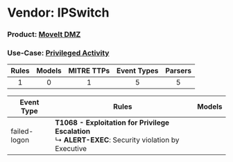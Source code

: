 Vendor: IPSwitch
================
### Product: [MoveIt DMZ](../ds_ipswitch_moveit_dmz.md)
### Use-Case: [Privileged Activity](../../../../UseCases/uc_privileged_activity.md)

| Rules | Models | MITRE TTPs | Event Types | Parsers |
|:-----:|:------:|:----------:|:-----------:|:-------:|
|   1   |   0    |     1      |      5      |    5    |

| Event Type   | Rules                                                                                                         | Models |
| ------------ | ------------------------------------------------------------------------------------------------------------- | ------ |
| failed-logon | <b>T1068 - Exploitation for Privilege Escalation</b><br> ↳ <b>ALERT-EXEC</b>: Security violation by Executive |        |